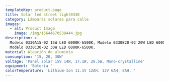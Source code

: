 ```yaml
---
templateKey: product-page
title: Solar led street light0330
category: Lámparas solares para calle
images:
  - alt: Product Image
    image: /img/15644670539444.jpg
description: >-
  Modelo 0330A15-02 15W LED 6000K-6500K, Modelo 0330B20-02 20W LED 6000K-6500K,
  Modelo 0330C30-02 30W LED 6000K-6500K.
material: Aleación de aluminio
consumption: '15, 20, 30W'
voltage: 'Panel solar 15V 14W, 17.1W, 28.5W, Mono-crystalline'
equipment: 'Batería '
colorTemperature: 'Lithium-Ion 11.1V 12AH. 12V 6AH, 8AH. '
---
```


